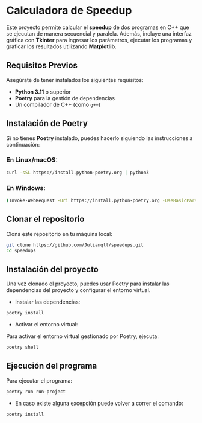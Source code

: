 # Calculadora de Speedup

Este proyecto permite calcular el **speedup** de dos programas en C++ que se ejecutan de manera secuencial y paralela. Además, incluye una interfaz gráfica con **Tkinter** para ingresar los parámetros, ejecutar los programas y graficar los resultados utilizando **Matplotlib**.

## Requisitos Previos

Asegúrate de tener instalados los siguientes requisitos:

- **Python 3.11** o superior
- **Poetry** para la gestión de dependencias
- Un compilador de C++ (como `g++`)

## Instalación de Poetry

Si no tienes **Poetry** instalado, puedes hacerlo siguiendo las instrucciones a continuación:

### En Linux/macOS:

```bash
curl -sSL https://install.python-poetry.org | python3
```

### En Windows:

```bash
(Invoke-WebRequest -Uri https://install.python-poetry.org -UseBasicParsing).Content | python -
```
## Clonar el repositorio
Clona este repositorio en tu máquina local:

```bash
git clone https://github.com/Julianqll/speedups.git
cd speedups
```
## Instalación del proyecto

Una vez clonado el proyecto, puedes usar Poetry para instalar las dependencias del proyecto y configurar el entorno virtual.

-  Instalar las dependencias:
```bash
poetry install
```

- Activar el entorno virtual:

Para activar el entorno virtual gestionado por Poetry, ejecuta:
```bash
poetry shell
```
## Ejecución del programa

Para ejecutar el programa:
```bash
poetry run run-project
```

- En caso existe alguna excepción puede volver a correr el comando: 
```bash
poetry install
```
